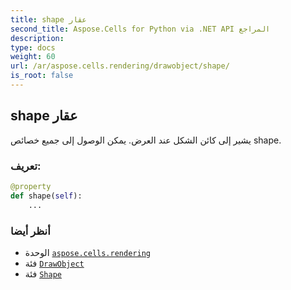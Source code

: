 ```yaml
---
title: shape عقار
second_title: Aspose.Cells for Python via .NET API المراجع
description:
type: docs
weight: 60
url: /ar/aspose.cells.rendering/drawobject/shape/
is_root: false
---
```

##  shape عقار

يشير إلى كائن الشكل عند العرض.
يمكن الوصول إلى جميع خصائص shape.
###  تعريف:
```python
@property
def shape(self):
    ...
```

###  أنظر أيضا
* الوحدة [`aspose.cells.rendering`](../../)
* فئة [`DrawObject`](/cells/python-net/ar/aspose.cells.rendering/drawobject)
* فئة [`Shape`](/cells/python-net/ar/aspose.cells.drawing/shape)
